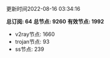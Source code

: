 更新时间2022-08-16 03:34:16

**总订阅: 64**
**总节点: 9260**
**有效节点: 1992**
- v2ray节点: 1660
- trojan节点: 93
- ss节点: 239
